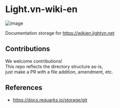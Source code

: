# Light.vn-wiki-en

![image](https://github.com/user-attachments/assets/15e31a43-1486-45cd-85f4-1ebe8aa0300e)

Documentation storage for https://wikien.lightvn.net

## Contributions

We welcome contributions!  
This repo reflects the directory structure as-is,  
just make a PR with a file addition, amendment, etc.

## References

- https://docs.requarks.io/storage/git

